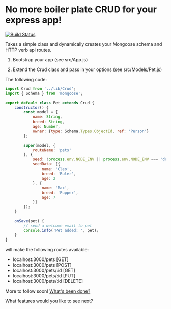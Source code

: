 
 # No more boiler plate CRUD for your express app!
 [![Build Status](https://travis-ci.org/jamesvsshark/bootstrap-crud.svg?branch=master)](https://travis-ci.org/jamesvsshark/bootstrap-crud)

Takes a simple class and dynamically creates your Mongoose schema and HTTP verb api routes.

1. Bootstrap your app (see src/App.js)

2. Extend the Crud class and pass in your options (see src/Models/Pet.js)

The following code: 

```javascript
import Crud from '../lib/Crud';
import { Schema } from 'mongoose';

export default class Pet extends Crud {
    constructor() {
        const model = {
            name: String,
            breed: String,
            age: Number,
            owner: {type: Schema.Types.ObjectId, ref: 'Person'}
        };

        super(model, {
            routeName: 'pets'
        }, {
            seed: !process.env.NODE_ENV || process.env.NODE_ENV === 'development',
            seedData: [{
                name: 'Cleo',
                breed: 'Ruler',
                age: 2
            }, {
                name: 'Max',
                breed: 'Pupper',
                age: 7
            }]
        });
    }

    onSave(pet) {
        // send a welcome email to pet
        console.info('Pet added: ', pet);
    }
}
```

will make the following routes available:
- localhost:3000/pets [GET]
- localhost:3000/pets [POST]
- localhost:3000/pets/:id [GET]
- localhost:3000/pets/:id [PUT]
- localhost:3000/pets/:id [DELETE]

More to follow soon! [What's been done?](CHANGELOG.md)

What features would you like to see next? 